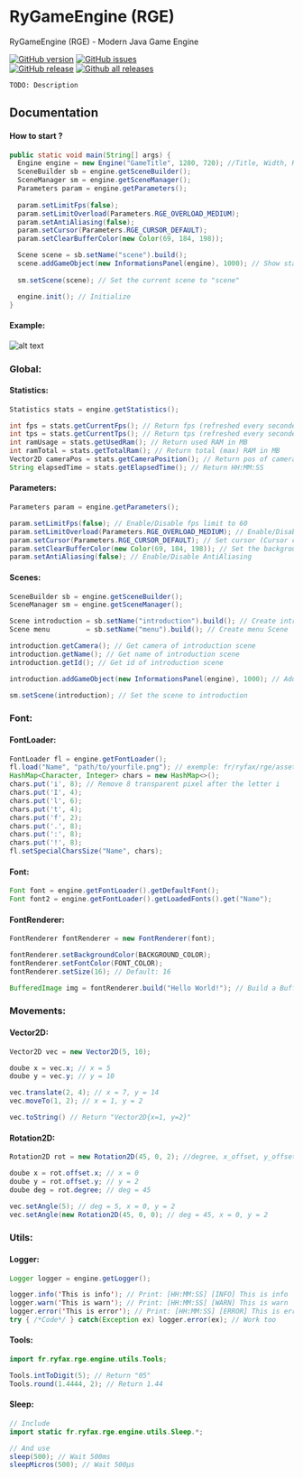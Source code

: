 # RyGameEngine (RGE)
RyGameEngine (RGE) - Modern Java Game Engine

[![GitHub version](https://badge.fury.io/gh/RyFax%2FRGE.svg)](https://github.com/RyFax/RGE)
[![GitHub issues](https://img.shields.io/github/issues/RyFax/RGE.svg)](https://github.com/RyFax/RGE/issues/)
<br>
[![GitHub release](https://img.shields.io/github/release/RyFax/RGE.svg)](https://github.com/RyFax/RGE/releases/)
[![Github all releases](https://img.shields.io/github/downloads/RyFax/RGE/total.svg)](https://GitHub.com/RyFax/RGE/releases/)

`TODO: Description`


## Documentation


#### How to start ?
```Java
public static void main(String[] args) {
  Engine engine = new Engine("GameTitle", 1280, 720); //Title, Width, Height
  SceneBuilder sb = engine.getSceneBuilder();
  SceneManager sm = engine.getSceneManager();
  Parameters param = engine.getParameters();
  
  param.setLimitFps(false);
  param.setLimitOverload(Parameters.RGE_OVERLOAD_MEDIUM);
  param.setAntiAliasing(false);
  param.setCursor(Parameters.RGE_CURSOR_DEFAULT);
  param.setClearBufferColor(new Color(69, 184, 198));

  Scene scene = sb.setName("scene").build();
  scene.addGameObject(new InformationsPanel(engine), 1000); // Show stats to the screen in scene "scene"
  
  sm.setScene(scene); // Set the current scene to "scene"

  engine.init(); // Initialize
}
```

#### Example:
![alt text](https://i.imgur.com/iO3JLg6.gif "SplashScreen and InformationsPanel")


### Global:

#### Statistics:
```Java
Statistics stats = engine.getStatistics();

int fps = stats.getCurrentFps(); // Return fps (refreshed every secondes)
int tps = stats.getCurrentTps(); // Return tps (refreshed every secondes, for best performance you need to have 60)
int ramUsage = stats.getUsedRam(); // Return used RAM in MB
int ramTotal = stats.getTotalRam(); // Return total (max) RAM in MB
Vector2D cameraPos = stats.getCameraPosition(); // Return pos of camera with Vector2D
String elapsedTime = stats.getElapsedTime(); // Return HH:MM:SS
```

#### Parameters:
```Java
Parameters param = engine.getParameters();

param.setLimitFps(false); // Enable/Disable fps limit to 60
param.setLimitOverload(Parameters.RGE_OVERLOAD_MEDIUM); // Enable/Disable CPU Overload security with different level
param.setCursor(Parameters.RGE_CURSOR_DEFAULT); // Set cursor (Cursor class or RGE_HIDE_CURSOR & RGE_DEFAULT_CURSOR)
param.setClearBufferColor(new Color(69, 184, 198)); // Set the background color of the game/buffer
param.setAntiAliasing(false); // Enable/Disable AntiAliasing
```

#### Scenes:
```Java
SceneBuilder sb = engine.getSceneBuilder();
SceneManager sm = engine.getSceneManager();

Scene introduction = sb.setName("introduction").build(); // Create introduction Scene
Scene menu         = sb.setName("menu").build(); // Create menu Scene

introduction.getCamera(); // Get camera of introduction scene
introduction.getName(); // Get name of introduction scene
introduction.getId(); // Get id of introduction scene

introduction.addGameObject(new InformationsPanel(engine), 1000); // Add GameObject to the introduction Scene

sm.setScene(introduction); // Set the scene to introduction
```

### Font:

#### FontLoader:
```Java
FontLoader fl = engine.getFontLoader();
fl.load("Name", "path/to/yourfile.png"); // exemple: fr/ryfax/rge/assets/fonts/ascii.png
HashMap<Character, Integer> chars = new HashMap<>();
chars.put('i', 8); // Remove 8 transparent pixel after the letter i
chars.put('I', 4);
chars.put('l', 6);
chars.put('t', 4);
chars.put('f', 2);
chars.put('.', 8);
chars.put(':', 8);
chars.put('!', 8);
fl.setSpecialCharsSize("Name", chars);
```

#### Font:
```Java
Font font = engine.getFontLoader().getDefaultFont();
Font font2 = engine.getFontLoader().getLoadedFonts().get("Name");
```

#### FontRenderer:
```Java
FontRenderer fontRenderer = new FontRenderer(font);

fontRenderer.setBackgroundColor(BACKGROUND_COLOR);
fontRenderer.setFontColor(FONT_COLOR);
fontRenderer.setSize(16); // Default: 16

BufferedImage img = fontRenderer.build("Hello World!"); // Build a BufferedImage with "Hello World!" with the font, color, background and size.
```

### Movements:

#### Vector2D:
```Java
Vector2D vec = new Vector2D(5, 10);

doube x = vec.x; // x = 5
doube y = vec.y; // y = 10

vec.translate(2, 4); // x = 7, y = 14
vec.moveTo(1, 2); // x = 1, y = 2

vec.toString() // Return "Vector2D{x=1, y=2}"
```

#### Rotation2D:
```Java
Rotation2D rot = new Rotation2D(45, 0, 2); //degree, x_offset, y_offset

doube x = rot.offset.x; // x = 0
doube y = rot.offset.y; // y = 2
doube deg = rot.degree; // deg = 45

vec.setAngle(5); // deg = 5, x = 0, y = 2
vec.setAngle(new Rotation2D(45, 0, 0); // deg = 45, x = 0, y = 2
```

### Utils:

#### Logger:
```Java
Logger logger = engine.getLogger();

logger.info('This is info'); // Print: [HH:MM:SS] [INFO] This is info
logger.warn('This is warn'); // Print: [HH:MM:SS] [WARN] This is warn
logger.error('This is error'); // Print: [HH:MM:SS] [ERROR] This is error
try { /*Code*/ } catch(Exception ex) logger.error(ex); // Work too
```

#### Tools:
```Java
import fr.ryfax.rge.engine.utils.Tools;

Tools.intToDigit(5); // Return "05"
Tools.round(1.4444, 2); // Return 1.44
```

#### Sleep:
```Java
// Include
import static fr.ryfax.rge.engine.utils.Sleep.*;

// And use
sleep(500); // Wait 500ms
sleepMicros(500); // Wait 500µs
```
